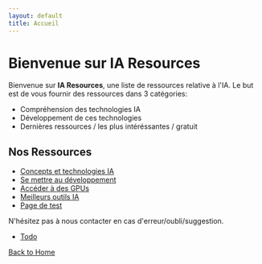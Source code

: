```yaml
---
layout: default
title: Accueil
---
```


# Bienvenue sur IA Resources

Bienvenue sur **IA Resources**, une liste de ressources relative à l'IA. Le but est de vous fournir des ressources dans 3 catégories:
- Compréhension des technologies IA
- Développement de ces technologies
- Dernières ressources / les plus intéréssantes / gratuit


## Nos Ressources

- [Concepts et technologies IA](/pages/concepts.md)
- [Se mettre au développement](/pages/dev.md)
- [Accéder à des GPUs](/pages/gpu.md)
- [Meilleurs outils IA](/pages/outils.md)
- [Page de test](/pages/test.md)

N'hésitez pas à nous contacter en cas d'erreur/oubli/suggestion.

- [Todo](/pages/todo.md)

[Back to Home](../index.md)